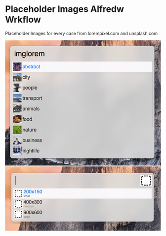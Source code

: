 # Placeholder Images Alfredw Wrkflow
Placeholder Images for every case from lorempixel.com and unsplash.com

!['imglorem'](imglorem.png)
!['sizes'](sizes.png)
